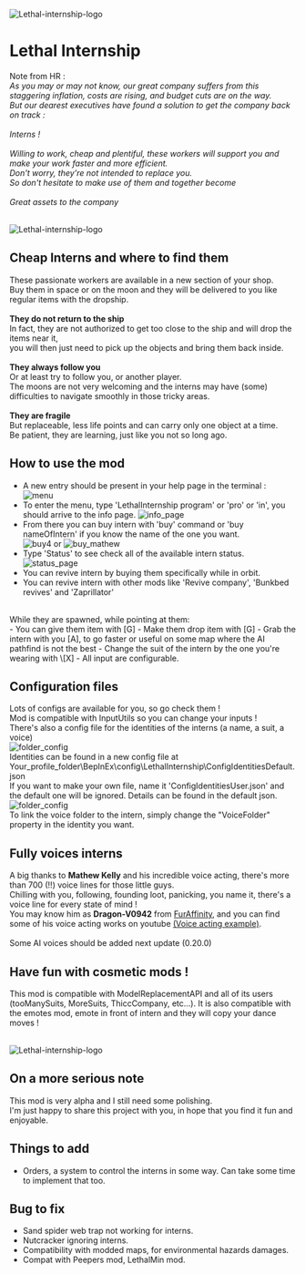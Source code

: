 ![Lethal-internship-logo](Assets/Images/Lethal-internship-logo.png)
# Lethal Internship

Note from HR :
<br/>_As you may or may not know, our great company suffers from this staggering inflation, costs are rising, and budget cuts are on the way. 
<br/>But our dearest executives have found a solution to get the company back on track : 
<br/>
<br/>Interns !
<br/>
<br/>Willing to work, cheap and plentiful, these workers will support you and make your work faster and more efficient.
<br/>Don't worry, they're not intended to replace you.
<br/>So don't hesitate to make use of them and together become 
<br/>
<br/>Great assets to the company_

</br>![Lethal-internship-logo](Assets/Images/interns_example.png)</br>

## Cheap Interns and where to find them

These passionate workers are available in a new section of your shop.
<br/>Buy them in space or on the moon and they will be delivered to you like regular items with the dropship.
<br/>
<br/>**They do not return to the ship**
<br/>In fact, they are not authorized to get too close to the ship and will drop the items near it,
<br/>you will then just need to pick up the objects and bring them back inside.
<br/>
<br/>**They always follow you**
<br/>Or at least try to follow you, or another player.
<br/>The moons are not very welcoming and the interns may have (some) difficulties to navigate smoothly in those tricky areas.
<br/>
<br/>**They are fragile**
<br/>But replaceable, less life points and can carry only one object at a time.
<br/>Be patient, they are learning, just like you not so long ago.

## How to use the mod
- A new entry should be present in your help page in the terminal :
![menu](Assets/Images/menu.png)
- To enter the menu, type 'LethalInternship program' or 'pro' or 'in', you should arrive to the info page.
![info_page](Assets/Images/info_page.png)
- From there you can buy intern with 'buy' command or 'buy nameOfIntern' if you know the name of the one you want.</br>
![buy4](Assets/Images/buy4.png) or
![buy_mathew](Assets/Images/buy_mathew.png)
- Type 'Status' to see check all of the available intern status.
![status_page](Assets/Images/status_page.png)
- You can revive intern by buying them specifically while in orbit.
- You can revive intern with other mods like 'Revive company', 'Bunkbed revives' and 'Zaprillator'</br>
</br>
While they are spawned, while pointing at them: </br>
- You can give them item with [G]
- Make them drop item with [G]
- Grab the intern with you [A], to go faster or useful on some map where the AI pathfind is not the best
- Change the suit of the intern by the one you're wearing with \[X]
- All input are configurable.

## Configuration files
Lots of configs are available for you, so go check them !</br>
Mod is compatible with InputUtils so you can change your inputs !</br>
There's also a config file for the identities of the interns (a name, a suit, a voice)</br>
![folder_config](Assets/Images/folder_configs.png)</br>
Identities can be found in a new config file at Your_profile_folder\BepInEx\config\LethalInternship\ConfigIdentitiesDefault.json</br>
If you want to make your own file, name it 'ConfigIdentitiesUser.json' and the default one will be ignored. Details can be found in the default json.</br>
![folder_config](Assets/Images/folder_config_user.png)</br>
To link the voice folder to the intern, simply change the "VoiceFolder" property in the identity you want.

## Fully voices interns
A big thanks to **Mathew Kelly** and his incredible voice acting, there's more than 700 (!!) voice lines for those little guys.</br>
Chilling with you, following, founding loot, panicking, you name it, there's a voice line for every state of mind !</br>
You may know him as **Dragon-V0942** from [FurAffinity](https://www.furaffinity.net/user/dragon-v0942), and you can find some of his voice acting works on youtube [(Voice acting example)](https://www.youtube.com/watch?v=5LGVz-ONeKE).
</br>
</br>
Some AI voices should be added next update (0.20.0)

## Have fun with cosmetic mods !
This mod is compatible with ModelReplacementAPI and all of its users (tooManySuits, MoreSuits, ThiccCompany, etc...).
It is also compatible with the emotes mod, emote in front of intern and they will copy your dance moves !

</br>![Lethal-internship-logo](Assets/Images/interns_suits.png)</br>

## On a more serious note
This mod is very alpha and I still need some polishing.
<br/>I'm just happy to share this project with you, in hope that you find it fun and enjoyable.

## Things to add
- Orders, a system to control the interns in some way. Can take some time to implement that too.

## Bug to fix
- Sand spider web trap not working for interns.
- Nutcracker ignoring interns.
- Compatibility with modded maps, for environmental hazards damages.
- Compat with Peepers mod, LethalMin mod.
